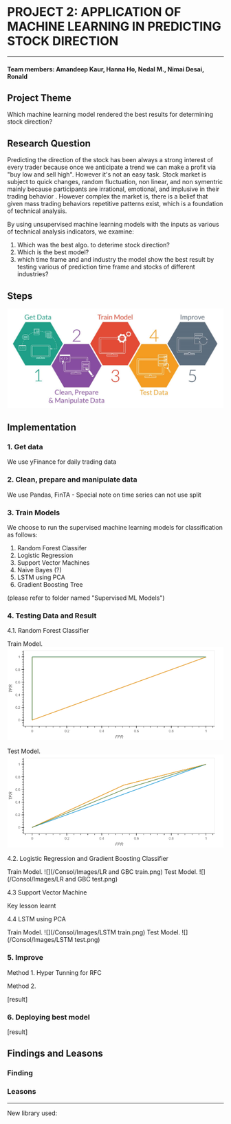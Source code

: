 # PROJECT 2: APPLICATION OF MACHINE LEARNING IN PREDICTING STOCK DIRECTION
 
---
#### Team members: Amandeep Kaur, Hanna Ho, Nedal M., Nimai Desai, Ronald 

## Project Theme

Which machine learning model rendered the best results for determining stock direction?  


## Research Question

Predicting the direction of the stock has been always a strong interest of every trader because once we anticipate a trend we can make a profit via "buy low and sell high". However it's not an easy task. Stock market is subject to quick changes, random fluctuation, non linear, and non symentric mainly because participants are irrational, emotional, and implusive in their trading behavior . However complex the market is, there is a belief that given mass trading behaviors repetitive patterns exist, which is a foundation of technical analysis.

By using unsupervised machine learning models with the inputs as various of technical analysis indicators, we examine: 

1. Which was the best algo. to deterime stock direction?  
2. Which is the best model?
3. which time frame and and industry the model show the best result by testing various of prediction time frame and stocks of different industries?  

## Steps
![alt_text](/Consol/Images/steps.jpeg)

## Implementation

### 1. Get data

We use yFinance for daily trading data  

### 2. Clean, prepare and manipulate data

We use Pandas, FinTA - Special note on time series can not use split

### 3. Train Models

We choose to run the supervised machine learning models for classification as follows:

1. Random Forest Classifer
2. Logistic Regression
3. Support Vector Machines
4. Naive Bayes (?)
5. LSTM using PCA
6. Gradient Boosting Tree

(please refer to folder named "Supervised ML Models")

### 4. Testing Data and Result

4.1. Random Forest Classifier

Train Model.
![](/Consol/Images/ROC_train.png)

Test Model.
![](/Consol/Images/ROC_test.png)

4.2. Logistic Regression and Gradient Boosting Classifier

Train Model. 
![](/Consol/Images/LR and GBC train.png)
Test Model.
![](/Consol/Images/LR and GBC test.png)

4.3 Support Vector Machine

Key lesson learnt




4.4 LSTM using PCA

Train Model. 
![](/Consol/Images/LSTM train.png)
Test Model.
![](/Consol/Images/LSTM test.png)

### 5. Improve

Method 1. Hyper Tunning for RFC

Method 2. 

[result]


### 6. Deploying best model

[result]




## Findings and Leasons

### Finding


### Leasons







***
New library used: 

 



